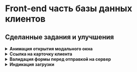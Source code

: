# Front-end часть базы данных клиентов

## Сделанные задания и улучшения

<details>
<summary><b>Анимация открытия модального окна</b></summary>
    Реализована с помощью Bootstrap
</details>

<details>
<summary><b>Ссылка на карточку клиента</b></summary>
    Реализована по заданию с помощью hash-части URL
</details>

<details>
<summary><b>Валидация формы перед отправкой на сервер</b></summary>
    Реализовано чистым JS
</details>

<details>
<summary><b>Индикация загрузки</b></summary>
    Реализовано чистым JS
</details>
